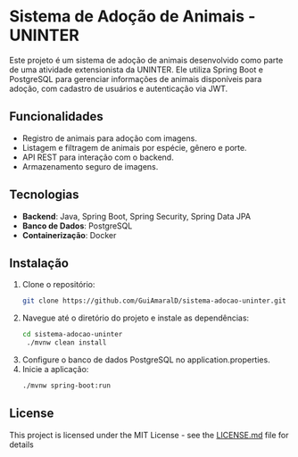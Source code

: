 # Sistema de Adoção de Animais - UNINTER

Este projeto é um sistema de adoção de animais desenvolvido como parte de uma atividade extensionista da UNINTER. Ele utiliza Spring Boot e PostgreSQL para gerenciar informações de animais disponíveis para adoção, com cadastro de usuários e autenticação via JWT.

## Funcionalidades

- Registro de animais para adoção com imagens.
- Listagem e filtragem de animais por espécie, gênero e porte.
- API REST para interação com o backend.
- Armazenamento seguro de imagens.

## Tecnologias
- **Backend**: Java, Spring Boot, Spring Security, Spring Data JPA
- **Banco de Dados**: PostgreSQL
- **Containerização**: Docker

## Instalação

1. Clone o repositório:
   ```bash
   git clone https://github.com/GuiAmaralD/sistema-adocao-uninter.git
   
1. Navegue até o diretório do projeto e instale as dependências:
   ```bash
   cd sistema-adocao-uninter
    ./mvnw clean install
3. Configure o banco de dados PostgreSQL no application.properties.
4. Inicie a aplicação:
   ```bash
   ./mvnw spring-boot:run

## License

This project is licensed under the MIT License - see the [LICENSE.md](LICENSE.md) file for details
   
